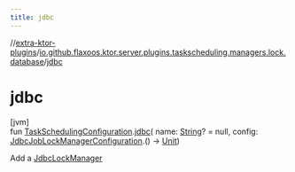 ```yaml
---
title: jdbc
---
```


//[extra-ktor-plugins](../../index.md)/[io.github.flaxoos.ktor.server.plugins.taskscheduling.managers.lock.database](index.md)/[jdbc](jdbc.md)

# jdbc

[jvm]\
fun [TaskSchedulingConfiguration](../io.github.flaxoos.ktor.server.plugins.taskscheduling/-task-scheduling-configuration/index.md).[jdbc](jdbc.md)(
name: [String](https://kotlinlang.org/api/latest/jvm/stdlib/kotlin/-string/index.md)? = null,
config: [JdbcJobLockManagerConfiguration](-jdbc-job-lock-manager-configuration/index.md).()
-&gt; [Unit](https://kotlinlang.org/api/latest/jvm/stdlib/kotlin/-unit/index.md))

Add a [JdbcLockManager](-jdbc-lock-manager/index.md)




